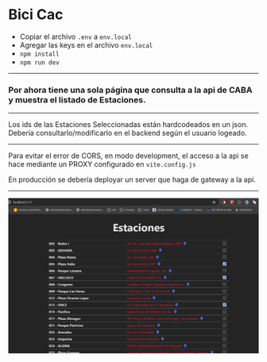# Bici Cac

- Copiar el archivo `.env` a `env.local`
- Agregar las keys en el archivo `env.local`
- `npm install`
- `npm run dev`

---

### Por ahora tiene una sola página que consulta a la api de CABA y muestra el listado de Estaciones.

---

Los ids de las Estaciones Seleccionadas están hardcodeados en un json. Debería consultarlo/modificarlo en el backend según el usuario logeado.

---

Para evitar el error de CORS, en modo development, el acceso a la api se hace mediante un PROXY configurado en `vite.config.js`

En producción se debería deployar un server que haga de gateway a la api.

---

![Pantalla de  Login](images/screen.png)

